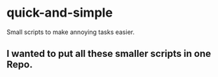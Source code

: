 # quick-and-simple
Small scripts to make annoying tasks easier.


## I wanted to put all these smaller scripts in one Repo. 
